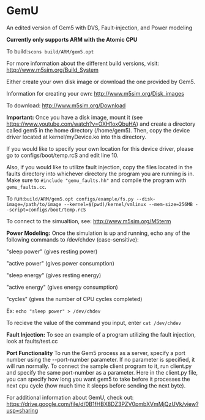 GemU
====

An edited version of Gem5 with DVS, Fault-injection, and Power modeling

**Currently only supports ARM with the Atomic CPU**

To build:```scons build/ARM/gem5.opt```

For more information about the different build versions, visit: http://www.m5sim.org/Build_System

Either create your own disk image or download the one provided by Gem5. 

Information for creating your own: http://www.m5sim.org/Disk_images

To download: http://www.m5sim.org/Download

**Important:**
Once you have a disk image, mount it (see https://www.youtube.com/watch?v=OXH1oxQbuHA) and create a directory called gem5 in the home directory (/home/gem5). Then, copy the device driver located at kernel/myDevice.ko into this directory. 

  If you would like to specify your own location for this device driver, please go to configs/boot/temp.rcS and edit line 10.
  
  Also, if you would like to utilize fault injection, copy the files located in the faults directory into whichever directory the program you are running is in. Make sure to ```#include "gemu_faults.hh"``` and compile the program with ```gemu_faults.cc```.

To run:```build/ARM/gem5.opt configs/example/fs.py --disk-image=/path/to/image --kernel=$(pwd)/kernel/vmlinux --mem-size=256MB --script=configs/boot/temp.rcS```

To connect to the simualtion, see: http://www.m5sim.org/M5term

**Power Modeling:**
Once the simulation is up and running, echo any of the following commands to /dev/chdev (case-sensitive):

"sleep power" (gives resting power)

"active power" (gives power consumption)

"sleep energy" (gives resting energy)

"active energy" (gives energy consumption) 

"cycles" (gives the number of CPU cycles completed)

Ex: ```echo "sleep power" > /dev/chdev```

To recieve the value of the command you input, enter ```cat /dev/chdev``` 

**Fault Injection:**
To see an example of a program utilizing the fault injection, look at faults/test.cc

**Port Functionality**
To run the Gem5 process as a server, specify a port number using the --port-number parameter. If no parameter is specified, it will run normally. To connect the sample client program to it, run client.py and specify the same port-number as a parameter. Here in the client.py file, you can specify how long you want gem5 to take before it processes the next cpu cycle (how much time it sleeps before sending the next byte).

For additional information about GemU, check out: 
  https://drive.google.com/file/d/0B1fHBX8DZ3PZV0pmbXVmMjQzUVk/view?usp=sharing
